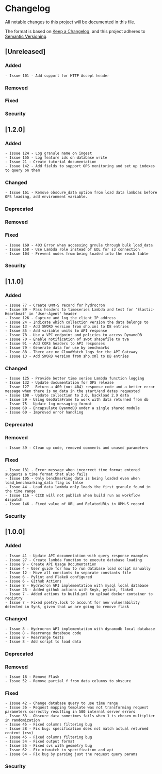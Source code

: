 # Changelog
All notable changes to this project will be documented in this file.

The format is based on [Keep a Changelog](https://keepachangelog.com/en/1.0.0/),
and this project adheres to [Semantic Versioning](https://semver.org/spec/v2.0.0.html).

## [Unreleased]

### Added
    - Issue 101 - Add support for HTTP Accept header
### Removed
### Fixed
### Security

## [1.2.0]

### Added
    - Issue 124 - Log granule name on ingest
    - Issue 155 - Log feature ids on database write
    - Issue 21 - Create tutorial documentation
    - Issue 142 - Add fields to support OPS monitoring and set up indexes to query on them
### Changed
    - Issue 161 - Remove obscure_data option from load data lambdas before OPS loading, add environment variable.
### Deprecated 
### Removed
### Fixed
    - Issue 169 - 403 Error when accessing grnule through bulk load_data
    - Issue 158 - Use Lambda role instead of EDL for s3 connection
    - Issue 104 - Prevent nodes from being loaded into the reach table
### Security

## [1.1.0]

### Added 
    - Issue 77 - Create UMM-S record for hydrocron
    - Issue 89 - Pass headers to timeseries Lambda and test for 'Elastic-Heartbeat' in 'User-Agent' header
    - Issue 126 - Capture and log the client IP address
    - Issue 24 - Indicate which collection version the data belongs to
    - Issue 13 - Add SWORD version from shp.xml to DB entries
    - Issue 85 - Add variable units to API response
    - Issue 78 - Use a VPC endpoint and policies to access DynamoDB
    - Issue 70 - Enable notification of swot shapefile to tva
    - Issue 91 - Add CORS headers to API responses
    - Issue 79 - Generate data for use by benchmarks
    - Issue 88 - There are no CloudWatch logs for the API Gateway
    - Issue 13 - Add SWORD version from shp.xml to DB entries
### Changed
    - Issue 125 - Provide better time series Lambda function logging
    - Issue 132 - Update documentation for OPS release
    - Issue 127 - Return a 400 (not 404) response code and a better error message when there is no data in the start/end dates requested
    - Issue 108 - Update collection to 2.0, backload 2.0 data
    - Issue 59 - Using GeoDataFrame to work with data returned from db
    - Issue 75 - Update log messaging format
    - Issue 60 - Encapsulate DyanmoDB under a single shared module
    - Issue 60 - Improved error handling
### Deprecated 
### Removed
    - Issue 39 - Clean up code, removed comments and unused parameters
### Fixed
    - Issue 131 - Error message when incorrect time format entered suggests a time format that also fails
    - Issue 105 - Only benchmarking data is being loaded even when load_benchmarking_data flag is false
    - Issue 44 - Load data lambda only loads the first granule found in the time range
    - Issue 116 - CICD will not publish when build run as workflow dispatch
    - Issue 146 - Fixed value of URL and RelatedURLs in UMM-S record
### Security

## [1.0.0]

### Added
    - Issue 41 - Update API documentation with query response examples
    - Issue 27 - Create lambda function to execute database loading
    - Issue 9 - Create API Usage Documentation
    - Issue 4 - User guide for how to run database load script manually
    - Issue 12 - Move all constants to separate constants file
    - Issue 6 - Pylint and Flake8 configured
    - Issue 6 - Github Actions
    - Issue 8 - Hydrocron API implementation with mysql local database
    - Issue 23 - Added github actions with Snyk, pylint, flake8
    - Issue 7 - Added actions to build.yml to upload docker container to registry
    - Issue 7 - Fixed poetry.lock to account for new vulnerability detected in Synk, given that we are going to remove flask
### Changed
    - Issue 8 - Hydrocron API implementation with dynamodb local database
    - Issue 8 - Rearrange database code
    - Issue 8 - Rearrange tests
    - Issue 8 - Add script to load data
### Deprecated 
### Removed
    - Issue 18 - Remove Flask
    - Issue 52 - Remove partial_f from data columns to obscure
### Fixed
    - Issue 42 - Change database query to use time range
    - Issue 36 - Request mapping template was not transforming request parameters correctly resulting in 500 internal server errors
    - Issue 33 - Obscure data sometimes fails when 1 is chosen multiplier in randomization
    - Issue 45 - Fixed columns filtering bug
    - Issue 38 - Fix bug: specification does not match actual returned content (csv)
    - Issue 45 - Fixed columns filtering bug
    - Issue 54 - Fixed output format
    - Issue 55 - Fixed cvs with geometry bug
    - Issue 62 - Fix mismatch in specification and api 
    - Issue 64 - Fix bug by parsing just the request query params
### Security
